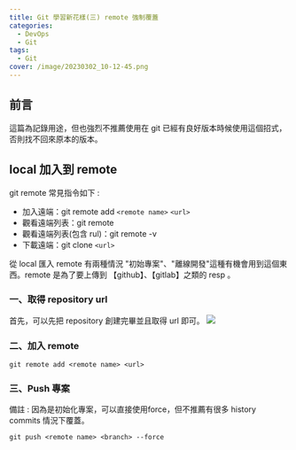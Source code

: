 ```yaml
---
title: Git 學習新花樣(三) remote 強制覆蓋
categories: 
  - DevOps
  - Git
tags: 
  - Git
cover: /image/20230302_10-12-45.png
---
```


## 前言
這篇為記錄用途，但也強烈不推薦使用在 git 已經有良好版本時候使用這個招式，否則找不回來原本的版本。

## local 加入到 remote
git remote 常見指令如下 :
- 加入遠端：git remote add ```<remote name>``` ```<url>```
- 觀看遠端列表：git remote
- 觀看遠端列表(包含 rul)：git remote -v
- 下載遠端：git clone ```<url>```

從 local 匯入 remote 有兩種情況 "初始專案"、"離線開發"這種有機會用到這個東西。remote 是為了要上傳到 【github】、【gitlab】之類的 resp 。

### 一、取得 repository url
首先，可以先把 repository 創建完畢並且取得 url 即可。
![](/image/20230604_13-19-22.png)


### 二、加入 remote 
```command
git remote add <remote name> <url>
```

### 三、Push 專案
備註 : 因為是初始化專案，可以直接使用force，但不推薦有很多 history commits 情況下覆蓋。
```command
git push <remote name> <branch> --force
```



